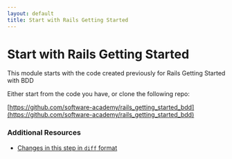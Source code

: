 ```yaml
---
layout: default
title: Start with Rails Getting Started
---
```


<h1 id="main">Start with Rails Getting Started</h1>

This module starts with the code created previously for Rails Getting Started with BDD

Either start from the code you have, or clone the following repo:

[https://github.com/software-academy/rails_getting_started_bdd](https://github.com/software-academy/rails_getting_started_bdd)




### Additional Resources

* [Changes in this step in `diff` format](https://github.com/software-academy/devise_bdd/commit/f398fea06f576dfa652d311b325338e4e1abd81c)

